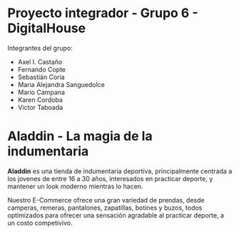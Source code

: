 # Proyecto integrador - Grupo 6 - DigitalHouse

Integrantes del grupo:
- Axel I. Castaño
- Fernando Copte 
- Sebastián Coria
- Maria Alejandra Sanguedolce
- Mario Campana
- Karen Cordoba
- Victor Taboada

# Aladdin - La magia de la indumentaria 

**Aladdin** es una tienda de indumentaria deportiva, principalmente centrada a los jovenes de entre 16 a 30 años, interesados en practicar deporte, y mantener un look moderno mientras lo hacen.

Nuestro E-Commerce ofrece una gran variedad de prendas, desde camperas, remeras, pantalones, zapatillas, botines y buzos, todos optimizados para ofrecer una sensación agradable al practicar deporte, a un costo competivivo.